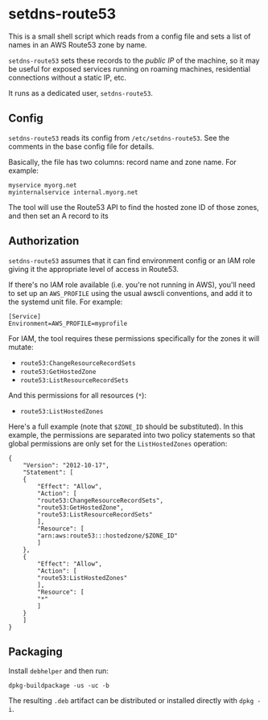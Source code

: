 # setdns-route53

This is a small shell script which reads from a config file and sets a list of
names in an AWS Route53 zone by name.

`setdns-route53` sets these records to the *public IP* of the machine, so it
may be useful for exposed services running on roaming machines, residential
connections without a static IP, etc.

It runs as a dedicated user, `setdns-route53`.

## Config

`setdns-route53` reads its config from `/etc/setdns-route53`. See the comments
in the base config file for details.

Basically, the file has two columns: record name and zone name. For example:

	myservice myorg.net
	myinternalservice internal.myorg.net

The tool will use the Route53 API to find the hosted zone ID of those zones,
and then set an A record to its

## Authorization

`setdns-route53` assumes that it can find environment config or an IAM role
giving it the appropriate level of access in Route53.

If there's no IAM role available (i.e. you're not running in AWS), you'll need
to set up an `AWS_PROFILE` using the usual awscli conventions, and add it to the systemd unit file. For example:

	[Service]
	Environment=AWS_PROFILE=myprofile

For IAM, the tool requires these permissions specifically for the zones it will
mutate:

* `route53:ChangeResourceRecordSets`
* `route53:GetHostedZone`
* `route53:ListResourceRecordSets`

And this permissions for all resources (`*`):

* `route53:ListHostedZones`

Here's a full example (note that `$ZONE_ID` should be substituted). In this
example, the permissions are separated into two policy statements so that
global permissions are only set for the `ListHostedZones` operation:

	{
	    "Version": "2012-10-17",
	    "Statement": [
		{
		    "Effect": "Allow",
		    "Action": [
			"route53:ChangeResourceRecordSets",
			"route53:GetHostedZone",
			"route53:ListResourceRecordSets"
		    ],
		    "Resource": [
			"arn:aws:route53:::hostedzone/$ZONE_ID"
		    ]
		},
		{
		    "Effect": "Allow",
		    "Action": [
			"route53:ListHostedZones"
		    ],
		    "Resource": [
			"*"
		    ]
		}
	    ]
	}

## Packaging

Install `debhelper` and then run:

	dpkg-buildpackage -us -uc -b

The resulting `.deb` artifact can be distributed or installed directly with
`dpkg -i`.
